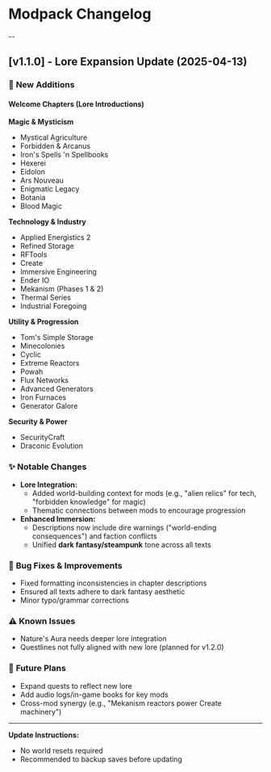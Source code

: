 # Modpack Changelog

--
## [v1.1.0] - Lore Expansion Update (2025-04-13)

### 🧙 **New Additions**
#### Welcome Chapters (Lore Introductions)
**Magic & Mysticism**  
- Mystical Agriculture  
- Forbidden & Arcanus  
- Iron's Spells 'n Spellbooks  
- Hexerei  
- Eidolon  
- Ars Nouveau  
- Enigmatic Legacy  
- Botania  
- Blood Magic  

**Technology & Industry**  
- Applied Energistics 2  
- Refined Storage  
- RFTools  
- Create  
- Immersive Engineering  
- Ender IO  
- Mekanism (Phases 1 & 2)  
- Thermal Series  
- Industrial Foregoing  

**Utility & Progression**  
- Tom's Simple Storage  
- Minecolonies  
- Cyclic  
- Extreme Reactors  
- Powah  
- Flux Networks  
- Advanced Generators  
- Iron Furnaces  
- Generator Galore  

**Security & Power**  
- SecurityCraft  
- Draconic Evolution  

### ✨ **Notable Changes**
- **Lore Integration:**  
  - Added world-building context for mods (e.g., "alien relics" for tech, "forbidden knowledge" for magic)  
  - Thematic connections between mods to encourage progression  
- **Enhanced Immersion:**  
  - Descriptions now include dire warnings ("world-ending consequences") and faction conflicts  
  - Unified **dark fantasy/steampunk** tone across all texts  

### 🐛 **Bug Fixes & Improvements**
- Fixed formatting inconsistencies in chapter descriptions  
- Ensured all texts adhere to dark fantasy aesthetic  
- Minor typo/grammar corrections  

### ⚠️ **Known Issues**
- Nature's Aura needs deeper lore integration  
- Questlines not fully aligned with new lore (planned for v1.2.0)  

### 🔮 **Future Plans**
- Expand quests to reflect new lore  
- Add audio logs/in-game books for key mods  
- Cross-mod synergy (e.g., "Mekanism reactors power Create machinery")  

---

**Update Instructions:**  
- No world resets required  
- Recommended to backup saves before updating  